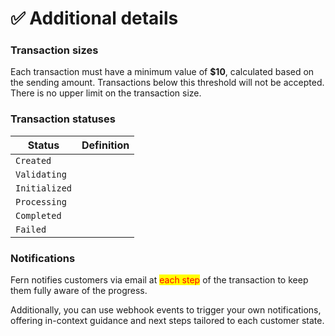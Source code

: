 # ✅ Additional details

### Transaction sizes

Each transaction must have a minimum value of **$10**, calculated based on the sending amount. Transactions below this threshold will not be accepted. There is no upper limit on the transaction size.

### Transaction statuses

| Status        | Definition |
| ------------- | ---------- |
| `Created`     |            |
| `Validating`  |            |
| `Initialized` |            |
| `Processing`  |            |
| `Completed`   |            |
| `Failed`      |            |

### Notifications

Fern notifies customers via email at <mark style="color:red;">each step</mark> of the transaction to keep them fully aware of the progress.&#x20;

Additionally, you can use webhook events to trigger your own notifications, offering in-context guidance and next steps tailored to each customer state.
